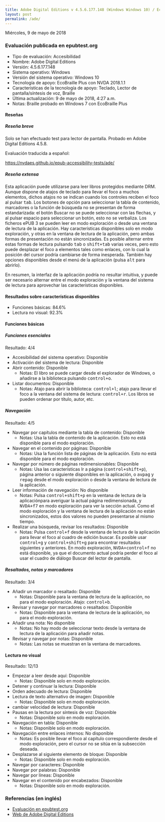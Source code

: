 ```yaml
---
title: Adobe Digital Editions v 4.5.6.177.148 (Windows Windows 10) / EcoBraille Plus with NVDA 2018.1.1
layout: post
permalink: /ade/
---
```


<footer>Miércoles, 9 de mayo de 2018</footer>

###  Evaluación publicada en epubtest.org ###

- Tipo de evaluación: Accesibilidad
- Nombre: Adobe Digital Editions
- Versión: 4.5.6.177.148
- Sistema operativo: Windows
- Versión del sistema operativo: Windows 10
- Tecnología de apoyo: EcoBraille Plus con NVDA 2018.1.1
- Características de la tecnología de apoyo: Teclado, Lector de pantalla/síntesis de voz, Braille
- Última actualización: 9 de mayo de 2018, 4:27 a.m.
- Notas: Braille probado en Windows 7 con EcoBraille Plus

#### Reseñas ####

##### Reseña breve #####

Solo se han efectuado test para lector de pantalla. Probado en Adobe Digital Editions 4.5.8.

Evaluación traducida a español:

https://nvdaes.github.io/epub-accessibility-tests/ade/

##### Reseña extensa #####

Esta aplicación puede utilizarse para leer libros protegidos mediante DRM. Aunque dispone de atajos de teclado para llevar el foco a muchos elementos, dichos atajos no se indican cuando los controles reciben el foco al pulsar <kbd>tab</kbd>. Los botones de opción para seleccionar la tabla de contenido, marcadores o la función de búsqueda no se presentan de forma estandarizada: el botón Buscar no se puede seleccionar con las flechas, y al pulsar espacio para seleccionar un botón, esto no se verbaliza. Los ficheros ePUB 3 se pueden leer en modo exploración o desde una ventana de lectura de la aplicación. Hay características disponibles solo en modo exploración, y otras en la ventana de lectura de la aplicación, pero ambas formas de presentación no están sincronizadas. Es posible alternar entre estas formas de lectura pulsando <kbd>tab</kbd> o <kbd>shift+tab</kbd> varias veces, pero esto puede desplazar el foco a elementos tales como enlaces, con lo cual la posición del cursor podría cambiarse de forma inesperada. También hay opciones disponibles desde el menú de la aplicación (pulsa <kbd>alt</kbd> para abrirlo).

En resumen, la interfaz de la aplicación podría no resultar intuitiva, y puede ser necesario alternar entre el modo exploración y la ventana del sistema de lectura para aprovechar las características disponibles.

#### Resultados sobre características disponibles ####

- Funciones básicas: 84.6%
- Lectura no visual: 92.3%

#### Funciones básicas ####

##### Funciones esenciales #####

Resultado: 4/4

- Accesibilidad del sistema operativo: Disponible
- Activación del sistema de lectura: Disponible
- Abrir contenido: Disponible
	- Notas: El libro se puede cargar desde el explorador de Windows, o añadirse a la biblioteca pulsando <kbd>control+o</kbd>.
- Listar documentos: Disponible
	- Notas: Atajo para abrir la biblioteca: <kbd>control+l</kbd>; atajo para llevar el foco a la ventana del sistema de lectura: <kbd>control+r</kbd>. Los libros se pueden ordenar por título, autor, etc.

##### Navegación #####

Resultado: 4/5

- Navegar por capítulos mediante la tabla de contenido: Disponible
	- Notas: Usa la tabla de contenido de la aplicación. Esto no está disponible para el modo exploración.
- Navegar en el contenido por páginas: Disponible
	- Notas: Usa la función lista de páginas de la aplicación. Esto no está disponible para el modo exploración.
- Navegar por número de páginas redimensionables: Disponible
	- Notas: Usa las características Ir a página (<kbd>control+shift+p</kbd>), página anterior o siguiente disponibles en la aplicación, o <kbd>avpag</kbd> y <kbd>repag</kbd> desde el modo exploración o desde la ventana de lectura de la aplicación.
- Leer información de navegación: No disponible
	- Notas: Pulsa <kbd>control+shift+p</kbd> en la ventana de lectura de la aplicaciónpara averiguar la actual página redimensionada, y <kbd>NVDA+f7</kbd> en modo exploración para ver la sección actual. Como el modo exploración y la ventana de lectura de la aplicación no están sincronizados, estos dos valores no pueden presentarse al mismo tiempo.
- Realizar una búsqueda, revisar los resultados: Disponible
	- Notas: Pulsa <kbd>control+f</kbd> desde la ventana de lectura de la aplicación para llevar el foco al cuadro de edición buscar. Es posible usar <kbd>control+g</kbd> y <kbd>control+shift+g</kbd> para encontrar resultados siguientes y anteriores. En modo exploración, <kbd>NVDA+control+f</kbd> no está disponible, ya que el documento actual podría perder el foco al usar el cuadro de diálogo Buscar del lector de pantalla.

##### Resaltados, notas y marcadores #####

Resultado: 3/4

- Añadir un marcador o resaltado: Disponible
	- Notas: Disponible para la ventana de lectura de la aplicación, no para el modo exploración. Atajo: <kbd>control+b</kbd>.
- Revisar y navegar por marcadores o resaltados: Disponible
	- Notas: Disponible para la ventana de lectura de la aplicación, no para el modo exploración.
- Añadir una nota: No disponible
	- Notas: No hay modo de seleccionar texto desde la ventana de lectura de la aplicación para añadir notas.
- Revisar y navegar por notas: Disponible
	- Notas: Las notas se muestran en la ventana de marcadores.
	
#### Lectura no visual ####

Resultado: 12/13

- Empezar a leer desde aquí: Disponible
	- Notas: Disponible solo en modo exploración.
- Detener y continuar la lectura: Disponible
- Orden adecuado de lectura: Disponible
- Lectura de texto alternativo de imagen: Disponible
	- Notas: Disponible solo en modo exploración.
- cambiar velocidad de lectura: Disponible
- Pausas en la lectura por síntesis de voz: Disponible
	- Notas: Disponible solo en modo exploración.
- Navegación en tabla: Disponible
	- Notas: Disponible solo en modo exploración.
- Navegación entre enlaces internos: No disponible
	- Notas: Es posible llevar el foco al capítulo correspondiente desde el modo exploración, pero el cursor no se sitúa en la subsección deseada.
- Desplazarse al siguiente elemento de bloque: Disponible
	- Notas: Disponible solo en modo exploración.
- Navegar por caracteres: Disponible
- Navegar por palabras: Disponible
- Navegar por líneas: Disponible
- Navegar en el contenido por encabezados: Disponible
	- Notas: Disponible solo en modo exploración.

### Referencias (en inglés) ###

- [Evaluación en epubtest.org](http://epubtest.org/evaluation/479/)
- [Web de Adobe Digital Editions](https://www.adobe.com/es/solutions/ebook/digital-editions/download.html)
